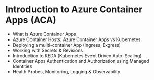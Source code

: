 # Introduction to Azure Container Apps (ACA)

- What is Azure Container Apps
- Azure Container Hosts: Azure Container Apps vs Kubernetes
- Deploying a muliti-container App (Ingress, Exgress)
- Working with Secrets & Revisions
- Introduction to KEDA (Kubernetes Event Driven Auto-Scaling) 
- Container Apps Authentication and Authorization using Managed Identities
- Health Probes, Monitoring, Logging & Observability